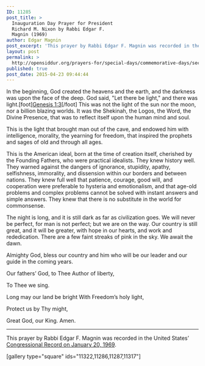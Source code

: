```yaml
---
ID: 11285
post_title: >
  Inauguration Day Prayer for President
  Richard M. Nixon by Rabbi Edgar F.
  Magnin (1969)
author: Edgar Magnin
post_excerpt: 'This prayer by Rabbi Edgar F. Magnin was recorded in the United States’ <a href="https://archive.org/stream/congressionalrec115bunit#page/n647/mode/2up">Congressional Record on January 20, 1969</a>.'
layout: post
permalink: >
  http://opensiddur.org/prayers-for/special-days/commemorative-days/secular-national/inauguration-day/inauguration-day-prayer-for-president-richard-m-nixon-by-rabbi-edgar-f-magnin-1969/
published: true
post_date: 2015-04-23 09:44:44
---
```

<div class="english">
In the beginning, God created the heavens and the earth, and the darkness was upon the face of the deep. God said, "Let there be light," and there was light.[foot]<a href="http://www.sefaria.org/Genesis.1.3?lang=en&layout=block&sidebarLang=all">Genesis 1:3</a>[/foot] This was not the light of the sun nor the moon, nor a billion blazing worlds. It was the Shekinah, the Logos, the Word, the Divine Presence, that was to reflect itself upon the human mind and soul.

This is the light that brought man out of the cave, and endowed him with intelligence, morality, the yearning for freedom, that inspired the prophets and sages of old and through all ages.

This is the American ideal, born at the time of creation itself, cherished by the Founding Fathers, who were practical idealists. They knew history well. They warned against the dangers of ignorance, stupidity, apathy, selfishness, immorality, and dissension within our borders and between nations. They knew full well that patience, courage, good will, and cooperation were preferable to hysteria and emotionalism, and that age-old problems and complex problems cannot be solved with instant answers and simple answers. They knew that there is no substitute in the world for commonsense.

The night is long, and it is still dark as far as civilization goes. We will never be perfect, for man is not perfect; but we are on the way. Our country is still great, and it will be greater, with hope in our hearts, and work and rededication. There are a few faint streaks of pink in the sky. We await the dawn.

Almighty God, bless our country and him who will be our leader and our guide in the coming years.

Our fathers’ God, to Thee Author of liberty,

To Thee we sing.

Long may our land be bright With Freedom’s holy light,

Protect us by Thy might,

Great God, our King.
Amen.
</div>
<hr />
This prayer by Rabbi Edgar F. Magnin was recorded in the United States’ <a href="https://archive.org/stream/congressionalrec115bunit#page/n647/mode/2up">Congressional Record on January 20, 1969</a>.

[gallery type="square" ids="11322,11286,11287,11317"]